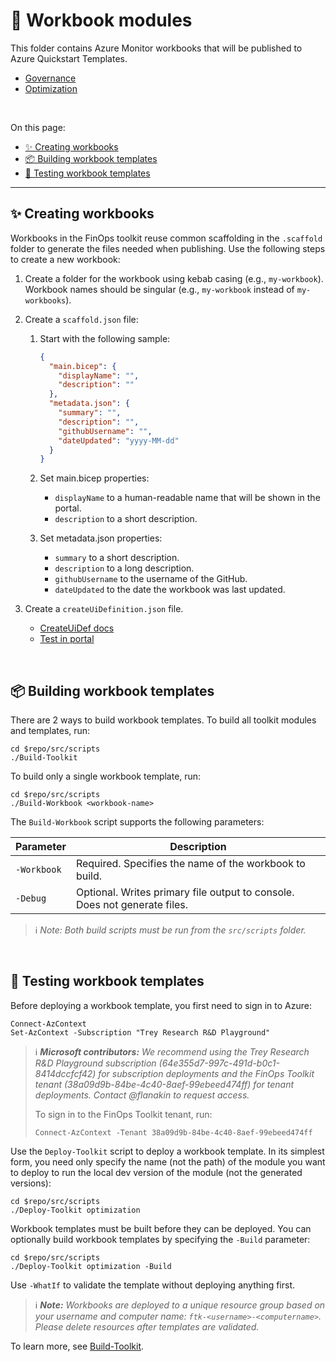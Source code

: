# 📒 Workbook modules

This folder contains Azure Monitor workbooks that will be published to Azure Quickstart Templates.

- [Governance](./governance/README.md)
- [Optimization](./optimization/README.md)

<br>

On this page:

- [✨ Creating workbooks](#-creating-workbooks)
- [📦 Building workbook templates](#-building-workbook-templates)
- [🧪 Testing workbook templates](#-testing-workbook-templates)

---

## ✨ Creating workbooks

Workbooks in the FinOps toolkit reuse common scaffolding in the `.scaffold` folder to generate the files needed when publishing. Use the following steps to create a new workbook:

1. Create a folder for the workbook using kebab casing (e.g., `my-workbook`). Workbook names should be singular (e.g., `my-workbook` instead of `my-workbooks`).
2. Create a `scaffold.json` file:

   1. Start with the following sample:

      ```json
      {
        "main.bicep": {
          "displayName": "",
          "description": ""
        },
        "metadata.json": {
          "summary": "",
          "description": "",
          "githubUsername": "",
          "dateUpdated": "yyyy-MM-dd"
        }
      }
      ```

   2. Set main.bicep properties:
      - `displayName` to a human-readable name that will be shown in the portal.
      - `description` to a short description.
   3. Set metadata.json properties:
      - `summary` to a short description.
      - `description` to a long description.
      - `githubUsername` to the username of the GitHub.
      - `dateUpdated` to the date the workbook was last updated.

3. Create a `createUiDefinition.json` file.
   - [CreateUiDef docs](https://learn.microsoft.com/azure/azure-resource-manager/managed-applications/create-uidefinition-overview)
   - [Test in portal](https://portal.azure.com/?feature.customPortal=false&#blade/Microsoft_Azure_CreateUIDef/SandboxBlade)

<br>

## 📦 Building workbook templates

There are 2 ways to build workbook templates. To build all toolkit modules and templates, run:

```console
cd $repo/src/scripts
./Build-Toolkit
```

To build only a single workbook template, run:

```console
cd $repo/src/scripts
./Build-Workbook <workbook-name>
```

The `Build-Workbook` script supports the following parameters:

| Parameter   | Description                                                               |
| ----------- | ------------------------------------------------------------------------- |
| `-Workbook` | Required. Specifies the name of the workbook to build.                    |
| `-Debug`    | Optional. Writes primary file output to console. Does not generate files. |

> ℹ️ _Note: Both build scripts must be run from the `src/scripts` folder._

<br>

## 🧪 Testing workbook templates

Before deploying a workbook template, you first need to sign in to Azure:

```console
Connect-AzContext
Set-AzContext -Subscription "Trey Research R&D Playground"
```

> ℹ️ _**Microsoft contributors:** We recommend using the Trey Research R&D Playground subscription (64e355d7-997c-491d-b0c1-8414dccfcf42) for subscription deployments and the FinOps Toolkit tenant (38a09d9b-84be-4c40-8aef-99ebeed474ff) for tenant deployments. Contact @flanakin to request access._
>
> To sign in to the FinOps Toolkit tenant, run:
>
> ```console
> Connect-AzContext -Tenant 38a09d9b-84be-4c40-8aef-99ebeed474ff
> ```

Use the `Deploy-Toolkit` script to deploy a workbook template. In its simplest form, you need only specify the name (not the path) of the module you want to deploy to run the local dev version of the module (not the generated versions):

```console
cd $repo/src/scripts
./Deploy-Toolkit optimization
```

Workbook templates must be built before they can be deployed. You can optionally build workbook templates by specifying the `-Build` parameter:

```console
cd $repo/src/scripts
./Deploy-Toolkit optimization -Build
```

Use `-WhatIf` to validate the template without deploying anything first.

> ℹ️ _**Note:** Workbooks are deployed to a unique resource group based on your username and computer name: `ftk-<username>-<computername>`. Please delete resources after templates are validated._

To learn more, see [Build-Toolkit](../scripts/README.md#build-toolkit).

<br>
